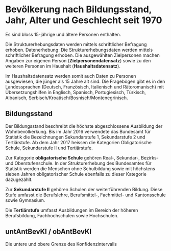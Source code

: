 # Bevölkerung nach Bildungsstand, Jahr, Alter und Geschlecht seit 1970 

Es sind bloss 15-jährige und ältere Personen enthalten.

Die Strukturerhebungsdaten werden mittels schriftlicher Befragung erhoben.
Datenerhebung: Die Strukturerhebungsdaten werden mittels schriftlicher Befragung erhoben. Die ausgewählten Zielpersonen
machen Angaben zur eigenen Person (**Zielpersonendatensatz**) sowie zu den weiteren Personen im Haushalt (**Haushaltsdatensatz**).

Im Haushaltsdatensatz werden somit auch Daten zu Personen ausgewiesen,
die jünger als 15 Jahre alt sind. Die Fragebögen gibt es in den Landessprachen (Deutsch,
Französisch, Italienisch und Rätoromanisch) mit Übersetzungshilfen in Englisch, Spanisch,
Portugiesisch, Türkisch, Albanisch, Serbisch/Kroatisch/Bosnisch/Montenegrinisch. 

## Bildungsstand

Der Bildungsstand beschreibt die höchste abgeschlossene Ausbildung der
Wohnbevölkerkung. Bis im Jahr 2016 verwendete das Bundesamt für Statistik die
Bezeichnungen Sekundarstufe 1, Sekundarstufe 2 und Tertiärstufe. Ab dem Jahr
2017 heissen die Kategorien Obligatorische Schule, Sekundarstufe II und
Tertiärstufe.

Zur Kategorie **obligatorische Schule** gehören Real-, Sekundar-, Bezirks- und
Oberstufenschule. In der Strukturerhebung des Bundesamtes für Statistik werden
die Menschen ohne Schulbildung sowie mit höchstens sieben Jahren
obligatorischer Schule ebenfalls zu dieser Kategorie dazugezählt.

Zur **Sekundarstufe II** gehören Schulen der weiterführenden Bildung. Diese
Stufe umfasst die Berufslehre, Berufsmittel-, Fachmittel- und Kantonsschule
sowie Gymnasium.


Die **Tertiärstufe** umfasst Ausbildungen im Bereich der höheren Berufsbildung,
Fachhochschulen sowie Hochschulen.

## untAntBevKI / obAntBevKI

Die untere und obere Grenze des Konfidenzintervalls
